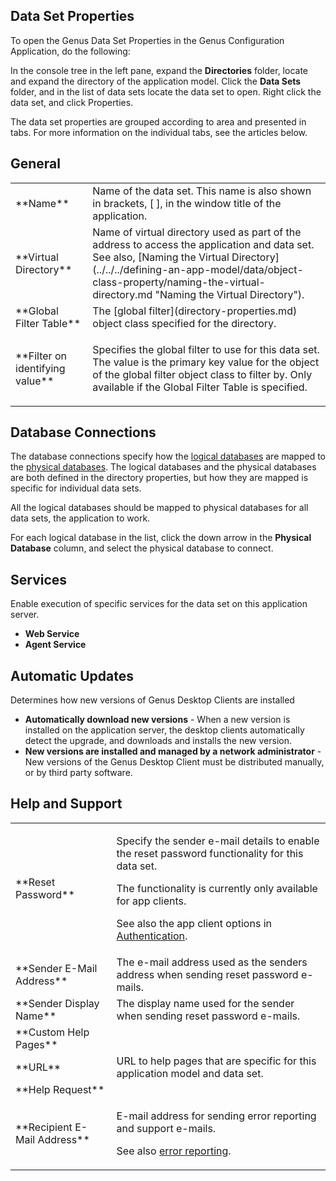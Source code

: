 ## Data Set Properties

To open the Genus Data Set Properties in the Genus Configuration Application, do the following:  

In the console tree in the left pane, expand the **Directories** folder, locate and expand the directory of the application model. Click the **Data Sets** folder, and in the list of data sets locate the data set to open. Right click the data set, and click Properties.  

The data set properties are grouped according to area and presented in tabs. For more information on the individual tabs, see the articles below.


## General

<table style="WIDTH: 100%">

<tbody>

<tr>

<td>**Name**</td>

<td>Name of the data set. This name is also shown in brackets, [ ], in the window title of the application.</td>

</tr>

<tr>

<td>**Virtual Directory**</td>

<td>Name of virtual directory used as part of the address to access the application and data set. See also, [Naming the Virtual Directory](../../../defining-an-app-model/data/object-class-property/naming-the-virtual-directory.md "Naming the Virtual Directory").</td>

</tr>

<tr>

<td>**Global Filter Table**</td>

<td>The [global filter](directory-properties.md) object class specified for the directory.</td>

</tr>

<tr>

<td>**Filter on identifying value**</td>

<td>

Specifies the global filter to use for this data set. The value is the primary key value for the object of the global filter object class to filter by. Only available if the Global Filter Table is specified.

</td>

</tr>

</tbody>

</table>

## Database Connections

The database connections specify how the [logical databases](directory-properties.md "Logical Databases") are mapped to the [physical databases](directory-properties.md "Physical Databases"). The logical databases and the physical databases are both defined in the directory properties, but how they are mapped is specific for individual data sets.

All the logical databases should be mapped to physical databases for all data sets, the application to work.

For each logical database in the list, click the down arrow in the **Physical Database** column, and select the physical database to connect.



## Services

Enable execution of specific services for the data set on this application server.

*   **Web Service**
*   ****Agent Service****



## Automatic Updates

Determines how new versions of Genus Desktop Clients are installed

*   **Automatically download new versions** - When a new version is installed on the application server, the desktop clients automatically detect the upgrade, and downloads and installs the new version.
*   **New versions are installed and managed by a network administrator** - New versions of the Genus Desktop Client must be distributed manually, or by third party software.



## Help and Support

<table style="WIDTH: 100%">

<tbody>

<tr>

<td>**Reset Password**</td>

<td>

Specify the sender e-mail details to enable the reset password functionality for this data set.

The functionality is currently only available for app clients.

See also the app client options in [Authentication](directory-properties.md "Authentication").

</td>

</tr>

<tr>

<td>**Sender E-Mail Address**</td>

<td>The e-mail address used as the senders address when sending reset password e-mails.</td>

</tr>

<tr>

<td>**Sender Display Name**</td>

<td>The display name used for the sender when sending reset password e-mails.</td>

</tr>

<tr>

<td>**Custom Help Pages**</td>

<td></td>

</tr>

<tr>

<td>**URL**</td>

<td>URL to help pages that are specific for this application model and data set.</td>

</tr>

<tr>

<td>**Help Request**</td>

<td></td>

</tr>

<tr>

<td>**Recipient E-Mail Address**</td>

<td>

E-mail address for sending error reporting and support e-mails.

See also [error reporting](../../../how-to/report-an-error.md).

</td>

</tr>

</tbody>

</table>

